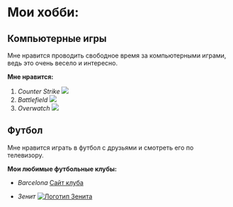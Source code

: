 <h1>Мои хобби:</h1>
<h2>Компьютерные игры</h2>
Мне нравится проводить свободное время за компьютерными играми,
ведь это очень весело и интересно.

__Мне нравится:__
1. _Counter Strike_
![](https://img.championat.com/s/1350x900/news/big/e/p/cs-go-vnov-pobila-rekord-po-onlajnu-srazu-na-300-tys-igrokov-bolshe-chem-vchera_16833978681611781548.jpg)
2. _Battlefield_
![](https://avatars.mds.yandex.net/get-mpic/4399094/img_id4145944398380866572.jpeg/orig)
3. _Overwatch_
![](https://i.playground.ru/p/VTlpHSrpig-dSOY2cNghkw.jpeg)


<h2>Футбол</h2>
Мне нравится играть в футбол с друзьями и смотреть его по 
телевизору.

__Мои любимые футбольные клубы:__
- _Barcelona_
[Сайт клуба](https://www.fcbarcelona.com/en/)

- _Зенит_
[![Логотип Зенита](https://images.wallpaperscraft.ru/image/single/zenit_futbol_logotip_68615_800x1200.jpg)](https://fc-zenit.ru)
